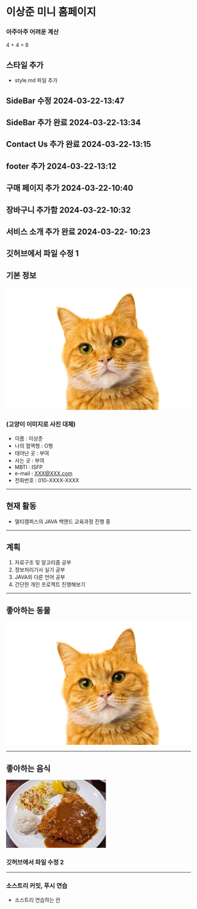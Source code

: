 # 이상준 미니 홈페이지

### 아주아주 어려운 계산
4 + 4 = 8


## 스타일 추가
- style.md 파일 추가


## SideBar 수정 2024-03-22-13:47

## SideBar 추가 완료 2024-03-22-13:34

## Contact Us 추가 완료 2024-03-22-13:15

## footer 추가 2024-03-22-13:12


## 구매 페이지 추가 2024-03-22-10:40

## 장바구니 추가함 2024-03-22-10:32

## 서비스 소개 추가 완료 2024-03-22- 10:23


## 깃허브에서 파일 수정 1

## 기본 정보

![테스트 고양이](./img/Test_Cat.jpg)
### (고양이 이미지로 사진 대체)
- 이름 : 이상준 
- 나의 혈액형 : O형
- 태어난 곳 : 부여
- 사는 곳 : 부여
- MBTI : ISFP
- e-mail : XXX@XXX.com
- 전화번호 : 010-XXXX-XXXX

---

## 현재 활동
- 멀티캠퍼스의 JAVA 백엔드 교육과정 진행 중

---

## 계획
1. 자료구조 및 알고리즘 공부
2. 정보처리기사 실기 공부
3. JAVA외 다른 언어 공부 
4. 간단한 개인 프로젝트 진행해보기

---

## 좋아하는 동물
![고양이](https://github.com/toodifficult1/MiniHomepage/blob/main/img/Test_Cat.jpg?raw=true)

---
## 좋아하는 음식
![돈까스](https://github.com/toodifficult1/MiniHomepage/blob/main/img/%EB%8F%88%EA%B9%8C%EC%8A%A4.jpg?raw=true)

### 깃허브에서 파일 수정 2

---

### 소스트리 커밋, 푸시 연습
- 소스트리 연습하는 칸
